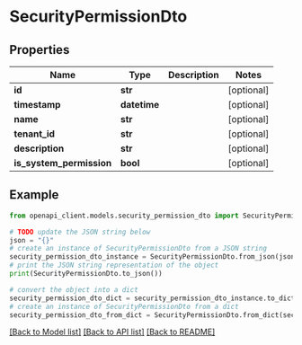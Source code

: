 # SecurityPermissionDto


## Properties

Name | Type | Description | Notes
------------ | ------------- | ------------- | -------------
**id** | **str** |  | [optional] 
**timestamp** | **datetime** |  | [optional] 
**name** | **str** |  | [optional] 
**tenant_id** | **str** |  | [optional] 
**description** | **str** |  | [optional] 
**is_system_permission** | **bool** |  | [optional] 

## Example

```python
from openapi_client.models.security_permission_dto import SecurityPermissionDto

# TODO update the JSON string below
json = "{}"
# create an instance of SecurityPermissionDto from a JSON string
security_permission_dto_instance = SecurityPermissionDto.from_json(json)
# print the JSON string representation of the object
print(SecurityPermissionDto.to_json())

# convert the object into a dict
security_permission_dto_dict = security_permission_dto_instance.to_dict()
# create an instance of SecurityPermissionDto from a dict
security_permission_dto_from_dict = SecurityPermissionDto.from_dict(security_permission_dto_dict)
```
[[Back to Model list]](../README.md#documentation-for-models) [[Back to API list]](../README.md#documentation-for-api-endpoints) [[Back to README]](../README.md)


